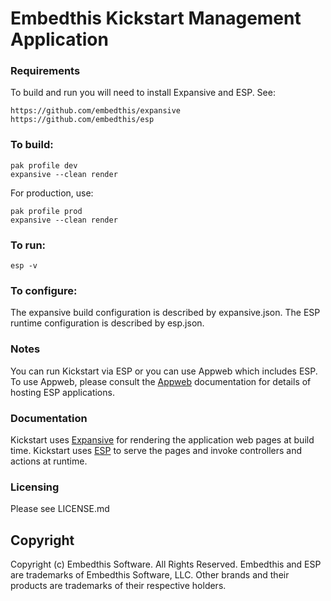 Embedthis Kickstart Management Application
===

### Requirements

To build and run you will need to install Expansive and ESP. See:

    https://github.com/embedthis/expansive
    https://github.com/embedthis/esp

### To build:

    pak profile dev
    expansive --clean render

For production, use:

    pak profile prod
    expansive --clean render

### To run:
    esp -v

### To configure:

The expansive build configuration is described by expansive.json. The ESP runtime configuration is described by esp.json.

### Notes

You can run Kickstart via ESP or you can use Appweb which includes ESP. To use Appweb, please consult the [Appweb](https://www.embedthis.com/appweb) documentation for details of hosting ESP applications.

### Documentation

Kickstart uses [Expansive](https://www.embedthis.com/expansive) for rendering the application web pages at build time. Kickstart uses [ESP](https://www.embedthis.com/esp) to serve the pages and invoke controllers and actions at runtime.

### Licensing

Please see LICENSE.md

Copyright
---

Copyright (c) Embedthis Software. All Rights Reserved.  Embedthis and ESP are trademarks of Embedthis Software, LLC. Other brands and their products are trademarks of their respective holders.
